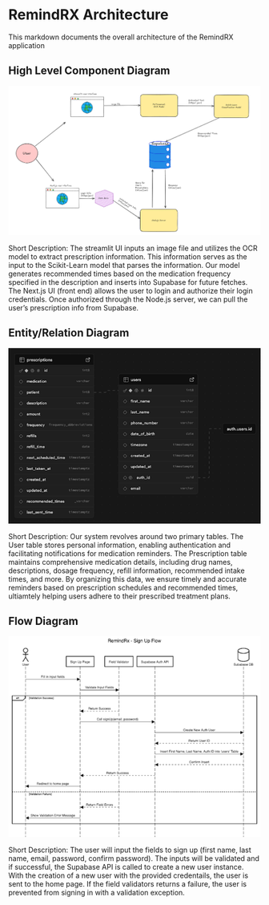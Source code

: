 # RemindRX Architecture

This markdown documents the overall architecture of the RemindRX application

## High Level Component Diagram

![alt text](Component.png)

Short Description: The streamlit UI inputs an image file and utilizes the OCR model to extract prescription information. This information serves as the input to the Scikit-Learn model that parses the information. Our model generates recommended times based on the medication frequency specified in the description and inserts into Supabase for future fetches. The Next.js UI (front end) allows the user to login and authorize their login credentials. Once authorized through the Node.js server, we can pull the user’s prescription info from Supabase.

## Entity/Relation Diagram

![alt text](Entity.png)

Short Description: Our system revolves around two primary tables. The User table stores personal information, enabling authentication and facilitating notifications for medication reminders. The Prescription table maintains comprehensive medication details, including drug names, descriptions, dosage frequency, refill information, recommended intake times, and more. By organizing this data, we ensure timely and accurate reminders based on prescription schedules and recommended times, ultiamtely helping users adhere to their prescribed treatment plans.

## Flow Diagram

![alt text](Sequence.png)

Short Description: The user will input the fields to sign up (first name, last name, email, password, confirm password). The inputs will be validated and if successful, the Supabase API is called to create a new user instance. With the creation of a new user with the provided credentails, the user is sent to the home page. If the field validators returns a failure, the user is prevented from signing in with a validation exception.
